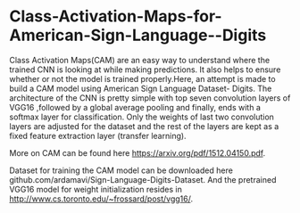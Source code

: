 # Class-Activation-Maps-for-American-Sign-Language--Digits

Class Activation Maps(CAM) are an easy way to understand where the trained CNN is looking at while making predictions. It also helps to ensure whether or not the model is trained properly.Here, an attempt is made to build a CAM model using American Sign Language Dataset- Digits. The architecture of the CNN is  pretty simple with top seven convolution layers of VGG16 ,followed by a global average pooling and finally, ends with a softmax layer for classification. Only the weights of last two convolution layers are adjusted for the dataset and  the rest of the layers are kept as a fixed feature extraction layer (transfer learning). 

More on CAM can be found here https://arxiv.org/pdf/1512.04150.pdf.

Dataset for training the CAM model can be downloaded here  github.com/ardamavi/Sign-Language-Digits-Dataset. And the pretrained VGG16 model for weight initialization resides in http://www.cs.toronto.edu/~frossard/post/vgg16/.
